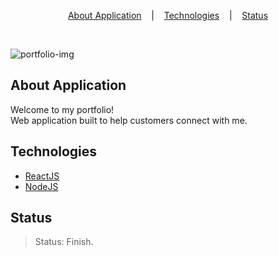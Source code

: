 <p align="center">
<a href="#about-application">About Application</a>
&nbsp;&nbsp;&nbsp;|&nbsp;&nbsp;&nbsp;
<a href="#technologies">Technologies</a>
&nbsp;&nbsp;&nbsp;|&nbsp;&nbsp;&nbsp;
<a href="#status">Status</a>
</p>

</br>

![portfolio-img](https://user-images.githubusercontent.com/72872854/191133747-a1c58735-7098-4006-a778-4b2e0ca78ddd.png)

## About Application
Welcome to my portfolio!\
Web application built to help customers connect with me.

## Technologies
  - [ReactJS](https://reactjs.org/)
  - [NodeJS](https://nodejs.org/)

## Status

> Status: Finish.

